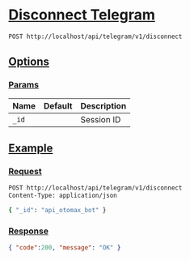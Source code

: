 # [Disconnect Telegram]()

```bash
POST http://localhost/api/telegram/v1/disconnect
```

## [Options]()

### [Params]()

Name | Default | Description
--- | --- | ---
`_id` |  | Session ID

## [Example]()

### [Request]()

```bash
POST http://localhost/api/telegram/v1/disconnect
Content-Type: application/json

{ "_id": "api_otomax_bot" }
```

### [Response]()

```json
{ "code":200, "message": "OK" }
```